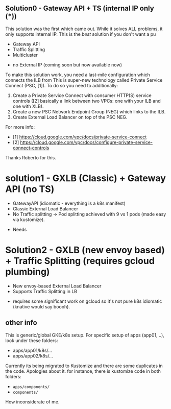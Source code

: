

## Solution0 - Gateway API + TS (internal IP only (*))

This solution was the first which came out. While it solves ALL problems, it only supports
internal IP. This is the *best* solution if you don't want a pu

+ Gateway API
+ Traffic Splitting
+ Multicluster
- no External IP (coming soon but now available now)

To make this solution work, you need a last-mile configuration which connects the ILB from 
This is super-new technology called Private Service Connect (PSC, [1]). To do so you need to additionally:

1. Create a Private Service Connect with consumer HTTP(S) service controls
([2] basically a link between two VPCs: one with your ILB and one with XLB).
1. Create a new PSC Network Endpoint Group (NEG) which links to the ILB.
1. Create External Load Balancer on top of the PSC NEG.

For more info:

* [1] https://cloud.google.com/vpc/docs/private-service-connect 
* [2] https://cloud.google.com/vpc/docs/configure-private-service-connect-controls

Thanks Roberto for this.

# solution1 - GXLB (Classic) + Gateway API (no TS)

+ GatewayAPI (idiomatic - everything is a k8s manifest)
+ Classic External Load Balancer
+ No Traffic splitting -> Pod splitting achieved with 9 vs 1 pods (made easy via kustomize).
- Needs 

# Solution2 - GXLB (new envoy based) + Traffic Splitting (requires gcloud plumbing)

+ New envoy-based External Load Balancer
+ Supports Traffic Splitting in LB
- requires some significant work on gcloud so it's not pure k8s idiomatic (knative would say boooh).



## other info

This is generic/global GKE/k8s setup. For specific setup of apps (app01, ..), look under these folders:

* apps/app01/k8s/...
* apps/app02/k8s/...

Currently its being migrated to Kustomize and there are some duplicates in the code. Apologies about it. for instance, there is kustomize code in both folders:

* `apps/components/`
* `components/`

How inconsiderate of me.